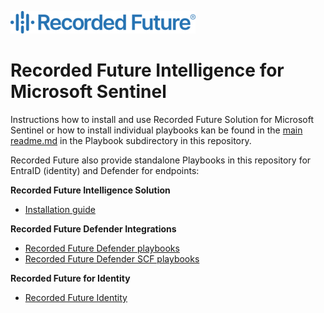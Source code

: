 [<img alt="Recorded Future" src="Playbooks\RecordedFuture-IOC_Enrichment-IP_Domain_URL_Hash\images\RecordedFuture.png"  />](https://www.recordedfuture.com/)
# Recorded Future Intelligence for Microsoft Sentinel

Instructions how to install and use Recorded Future Solution for Microsoft Sentinel or how to install individual playbooks kan be found in the [ main readme.md](./playbooks/readme.md) in the Playbook subdirectory in this repository.

Recorded Future also provide standalone Playbooks in this repository for EntraID (identity) and Defender for endpoints:

**Recorded Future Intelligence Solution**
- [Installation guide](./playbooks/readme.md)

**Recorded Future Defender Integrations**
- [Recorded Future Defender playbooks](../../Playbooks/RecordedFuture-Block-IPs-and-Domains-on-Microsoft-Defender-for-Endpoint/)
- [Recorded Future Defender SCF playbooks](../../Playbooks/RecordedFuture_IP_SCF/)

**Recorded Future for Identity**
- [Recorded Future Identity](../Recorded%20Future%20Identity/Playbooks/readme.md)

